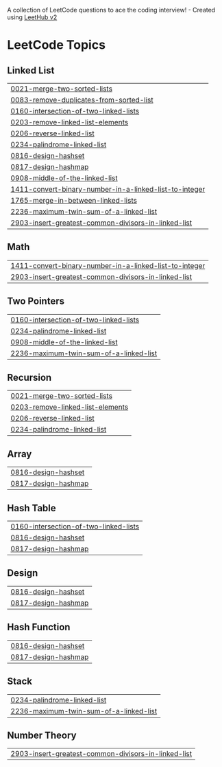 A collection of LeetCode questions to ace the coding interview! - Created using [LeetHub v2](https://github.com/arunbhardwaj/LeetHub-2.0)
<!---LeetCode Topics Start-->
# LeetCode Topics
## Linked List
|  |
| ------- |
| [0021-merge-two-sorted-lists](https://github.com/Maniac1769/Leetcode/tree/master/0021-merge-two-sorted-lists) |
| [0083-remove-duplicates-from-sorted-list](https://github.com/Maniac1769/Leetcode/tree/master/0083-remove-duplicates-from-sorted-list) |
| [0160-intersection-of-two-linked-lists](https://github.com/Maniac1769/Leetcode/tree/master/0160-intersection-of-two-linked-lists) |
| [0203-remove-linked-list-elements](https://github.com/Maniac1769/Leetcode/tree/master/0203-remove-linked-list-elements) |
| [0206-reverse-linked-list](https://github.com/Maniac1769/Leetcode/tree/master/0206-reverse-linked-list) |
| [0234-palindrome-linked-list](https://github.com/Maniac1769/Leetcode/tree/master/0234-palindrome-linked-list) |
| [0816-design-hashset](https://github.com/Maniac1769/Leetcode/tree/master/0816-design-hashset) |
| [0817-design-hashmap](https://github.com/Maniac1769/Leetcode/tree/master/0817-design-hashmap) |
| [0908-middle-of-the-linked-list](https://github.com/Maniac1769/Leetcode/tree/master/0908-middle-of-the-linked-list) |
| [1411-convert-binary-number-in-a-linked-list-to-integer](https://github.com/Maniac1769/Leetcode/tree/master/1411-convert-binary-number-in-a-linked-list-to-integer) |
| [1765-merge-in-between-linked-lists](https://github.com/Maniac1769/Leetcode/tree/master/1765-merge-in-between-linked-lists) |
| [2236-maximum-twin-sum-of-a-linked-list](https://github.com/Maniac1769/Leetcode/tree/master/2236-maximum-twin-sum-of-a-linked-list) |
| [2903-insert-greatest-common-divisors-in-linked-list](https://github.com/Maniac1769/Leetcode/tree/master/2903-insert-greatest-common-divisors-in-linked-list) |
## Math
|  |
| ------- |
| [1411-convert-binary-number-in-a-linked-list-to-integer](https://github.com/Maniac1769/Leetcode/tree/master/1411-convert-binary-number-in-a-linked-list-to-integer) |
| [2903-insert-greatest-common-divisors-in-linked-list](https://github.com/Maniac1769/Leetcode/tree/master/2903-insert-greatest-common-divisors-in-linked-list) |
## Two Pointers
|  |
| ------- |
| [0160-intersection-of-two-linked-lists](https://github.com/Maniac1769/Leetcode/tree/master/0160-intersection-of-two-linked-lists) |
| [0234-palindrome-linked-list](https://github.com/Maniac1769/Leetcode/tree/master/0234-palindrome-linked-list) |
| [0908-middle-of-the-linked-list](https://github.com/Maniac1769/Leetcode/tree/master/0908-middle-of-the-linked-list) |
| [2236-maximum-twin-sum-of-a-linked-list](https://github.com/Maniac1769/Leetcode/tree/master/2236-maximum-twin-sum-of-a-linked-list) |
## Recursion
|  |
| ------- |
| [0021-merge-two-sorted-lists](https://github.com/Maniac1769/Leetcode/tree/master/0021-merge-two-sorted-lists) |
| [0203-remove-linked-list-elements](https://github.com/Maniac1769/Leetcode/tree/master/0203-remove-linked-list-elements) |
| [0206-reverse-linked-list](https://github.com/Maniac1769/Leetcode/tree/master/0206-reverse-linked-list) |
| [0234-palindrome-linked-list](https://github.com/Maniac1769/Leetcode/tree/master/0234-palindrome-linked-list) |
## Array
|  |
| ------- |
| [0816-design-hashset](https://github.com/Maniac1769/Leetcode/tree/master/0816-design-hashset) |
| [0817-design-hashmap](https://github.com/Maniac1769/Leetcode/tree/master/0817-design-hashmap) |
## Hash Table
|  |
| ------- |
| [0160-intersection-of-two-linked-lists](https://github.com/Maniac1769/Leetcode/tree/master/0160-intersection-of-two-linked-lists) |
| [0816-design-hashset](https://github.com/Maniac1769/Leetcode/tree/master/0816-design-hashset) |
| [0817-design-hashmap](https://github.com/Maniac1769/Leetcode/tree/master/0817-design-hashmap) |
## Design
|  |
| ------- |
| [0816-design-hashset](https://github.com/Maniac1769/Leetcode/tree/master/0816-design-hashset) |
| [0817-design-hashmap](https://github.com/Maniac1769/Leetcode/tree/master/0817-design-hashmap) |
## Hash Function
|  |
| ------- |
| [0816-design-hashset](https://github.com/Maniac1769/Leetcode/tree/master/0816-design-hashset) |
| [0817-design-hashmap](https://github.com/Maniac1769/Leetcode/tree/master/0817-design-hashmap) |
## Stack
|  |
| ------- |
| [0234-palindrome-linked-list](https://github.com/Maniac1769/Leetcode/tree/master/0234-palindrome-linked-list) |
| [2236-maximum-twin-sum-of-a-linked-list](https://github.com/Maniac1769/Leetcode/tree/master/2236-maximum-twin-sum-of-a-linked-list) |
## Number Theory
|  |
| ------- |
| [2903-insert-greatest-common-divisors-in-linked-list](https://github.com/Maniac1769/Leetcode/tree/master/2903-insert-greatest-common-divisors-in-linked-list) |
<!---LeetCode Topics End-->